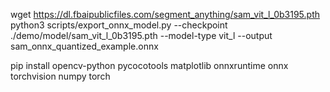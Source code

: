 
 wget https://dl.fbaipublicfiles.com/segment_anything/sam_vit_l_0b3195.pth
python3 scripts/export_onnx_model.py --checkpoint ./demo/model/sam_vit_l_0b3195.pth --model-type vit_l --output sam_onnx_quantized_example.onnx


pip install opencv-python pycocotools matplotlib onnxruntime onnx torchvision numpy torch
